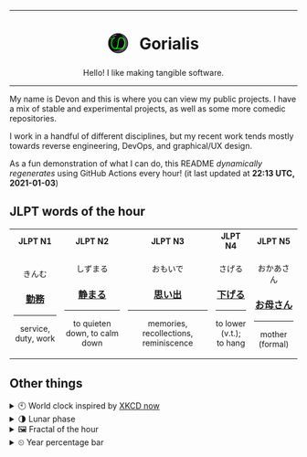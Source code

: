 ***

<h1 align="center">
<sub>
    <img src="readme/resources/avatar.png" height="36">
</sub>
&nbsp;
Gorialis
</h1>
<p align="center">
Hello! I like making tangible software.
</p>

***

My name is Devon and this is where you can view my public projects. I have a mix of stable and experimental projects, as well as some more comedic repositories.

I work in a handful of different disciplines, but my recent work tends mostly towards reverse engineering, DevOps, and graphical/UX design.

As a fun demonstration of what I can do, this README *dynamically regenerates* using GitHub Actions every hour! (it last updated at **22:13 UTC, 2021-01-03**)

<h2>JLPT words of the hour</h2>
<table>
    <tr>
        <th>JLPT N1</th>
        <th>JLPT N2</th>
        <th>JLPT N3</th>
        <th>JLPT N4</th>
        <th>JLPT N5</th>
    </tr>
    <tr>
        <td>
            <p align="center">きんむ</p>
            <h3 align="center"><b><a href="https://jisho.org/search/%E5%8B%A4%E5%8B%99">勤務</a></b></h3>
            <hr>
            <p align="center">service,<wbr> duty,<wbr> work</p>
        </td>
        <td>
            <p align="center">しずまる</p>
            <h3 align="center"><b><a href="https://jisho.org/search/%E9%9D%99%E3%81%BE%E3%82%8B">静まる</a></b></h3>
            <hr>
            <p align="center">to quieten down,<wbr> to calm down</p>
        </td>
        <td>
            <p align="center">おもいで</p>
            <h3 align="center"><b><a href="https://jisho.org/search/%E6%80%9D%E3%81%84%E5%87%BA">思い出</a></b></h3>
            <hr>
            <p align="center">memories,<wbr> recollections,<wbr> reminiscence</p>
        </td>
        <td>
            <p align="center">さげる</p>
            <h3 align="center"><b><a href="https://jisho.org/search/%E4%B8%8B%E3%81%92%E3%82%8B">下げる</a></b></h3>
            <hr>
            <p align="center">to lower (v.t.);<br> to hang</p>
        </td>
        <td>
            <p align="center">おかあさん</p>
            <h3 align="center"><b><a href="https://jisho.org/search/%E3%81%8A%E6%AF%8D%E3%81%95%E3%82%93">お母さん</a></b></h3>
            <hr>
            <p align="center">mother (formal)</p>
        </td>
    </tr>
</table>

<h2>Other things</h2>
<details>
<summary>🕙  World clock inspired by <a href="https://xkcd.com/now">XKCD now</a></summary>

> <img src="generated/now.png" width="512">

</details>
<details>
<summary>🌗 Lunar phase</summary>

The moon is approximately 70.61% through its phase (Last Quarter).

</details>
<details>
<summary>&#x1f5bc; Fractal of the hour</summary>

> <img src="generated/fractal.png" width="512">

</details>
<details>
<summary>&#x23f2; Year percentage bar</summary>
<pre><code>2021 [▁▁▁▁▁▁▁▁▁▁▁▁▁▁▁▁▁▁▁▁] 0.80%</code></pre>
</details>
